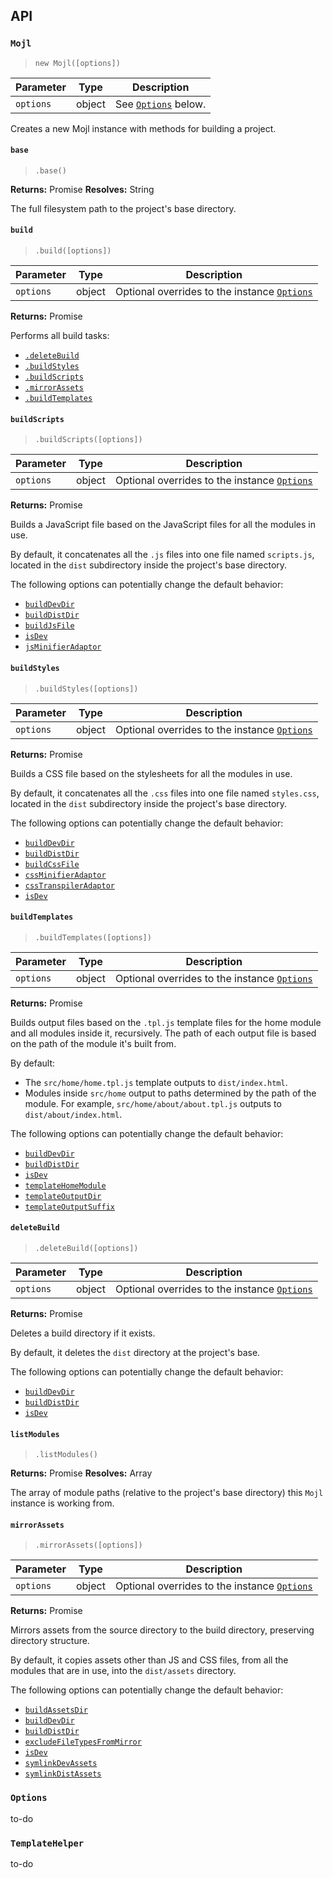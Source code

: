 ## API

### `Mojl`

> `new Mojl([options])`

| Parameter | Type   | Description
|-----------|--------|-------------
| `options` | object | See [`Options`](#options) below.

Creates a new Mojl instance with methods for building a project.


#### `base`

> `.base()`

**Returns:** Promise
**Resolves:** String

The full filesystem path to the project's base directory.


#### `build`

> `.build([options])`

| Parameter | Type   | Description
|-----------|--------|-------------
| `options` | object | Optional overrides to the instance [`Options`](#options)

**Returns:** Promise

Performs all build tasks:

* [`.deleteBuild`](#deleteBuild)
* [`.buildStyles`](#buildStyles)
* [`.buildScripts`](#buildScripts)
* [`.mirrorAssets`](#mirrorAssets)
* [`.buildTemplates`](#buildTemplates)


#### `buildScripts`

> `.buildScripts([options])`

| Parameter | Type   | Description
|-----------|--------|-------------
| `options` | object | Optional overrides to the instance [`Options`](#options)

**Returns:** Promise

Builds a JavaScript file based on the JavaScript files for all the modules in use.

By default, it concatenates all the `.js` files into one file named `scripts.js`, located in the `dist` subdirectory inside the project's base directory.

The following options can potentially change the default behavior:

* [`buildDevDir`](#buildDevDir)
* [`buildDistDir`](#buildDistDir)
* [`buildJsFile`](#buildJsFile)
* [`isDev`](#isDev)
* [`jsMinifierAdaptor`](#jsMinifierAdaptor)



#### `buildStyles`

> `.buildStyles([options])`

| Parameter | Type   | Description
|-----------|--------|-------------
| `options` | object | Optional overrides to the instance [`Options`](#options)

**Returns:** Promise

Builds a CSS file based on the stylesheets for all the modules in use.

By default, it concatenates all the `.css` files into one file named `styles.css`, located in the `dist` subdirectory inside the project's base directory.

The following options can potentially change the default behavior:

* [`buildDevDir`](#buildDevDir)
* [`buildDistDir`](#buildDistDir)
* [`buildCssFile`](#buildCssFile)
* [`cssMinifierAdaptor`](#cssMinifierAdaptor)
* [`cssTranspilerAdaptor`](#cssTranspilerAdaptor)
* [`isDev`](#isDev)


#### `buildTemplates`

> `.buildTemplates([options])`

| Parameter | Type   | Description
|-----------|--------|-------------
| `options` | object | Optional overrides to the instance [`Options`](#options)

**Returns:** Promise

Builds output files based on the `.tpl.js` template files for the home module and all modules inside it, recursively. The path of each output file is based on the path of the module it's built from.

By default:
* The `src/home/home.tpl.js` template outputs to `dist/index.html`.
* Modules inside `src/home` output to paths determined by the path of the module. For example, `src/home/about/about.tpl.js` outputs to `dist/about/index.html`.

The following options can potentially change the default behavior:

* [`buildDevDir`](#buildDevDir)
* [`buildDistDir`](#buildDistDir)
* [`isDev`](#isDev)
* [`templateHomeModule`](#templateHomeModule)
* [`templateOutputDir`](#templateOutputDir)
* [`templateOutputSuffix`](#templateOutputSuffix)


#### `deleteBuild`

> `.deleteBuild([options])`

| Parameter | Type   | Description
|-----------|--------|-------------
| `options` | object | Optional overrides to the instance [`Options`](#options)

**Returns:** Promise

Deletes a build directory if it exists.

By default, it deletes the `dist` directory at the project's base.

The following options can potentially change the default behavior:

* [`buildDevDir`](#buildDevDir)
* [`buildDistDir`](#buildDistDir)
* [`isDev`](#isDev)


#### `listModules`

> `.listModules()`

**Returns:** Promise
**Resolves:** Array

The array of module paths (relative to the project's base directory) this `Mojl` instance is working from.


#### `mirrorAssets`

> `.mirrorAssets([options])`

| Parameter | Type   | Description
|-----------|--------|-------------
| `options` | object | Optional overrides to the instance [`Options`](#options)

**Returns:** Promise

Mirrors assets from the source directory to the build directory, preserving directory structure.

By default, it copies assets other than JS and CSS files, from all the modules that are in use, into the `dist/assets` directory.

The following options can potentially change the default behavior:

* [`buildAssetsDir`](#buildAssetsDir)
* [`buildDevDir`](#buildDevDir)
* [`buildDistDir`](#buildDistDir)
* [`excludeFileTypesFromMirror`](#excludeFileTypesFromMirror)
* [`isDev`](#isDev)
* [`symlinkDevAssets`](#symlinkDevAssets)
* [`symlinkDistAssets`](#symlinkDistAssets)


### `Options`

to-do


### `TemplateHelper`

to-do

